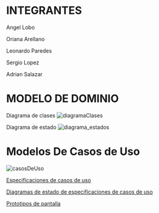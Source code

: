 # INTEGRANTES

Angel Lobo

Oriana Arellano

Leonardo Paredes 

Sergio Lopez

Adrian Salazar 

# MODELO DE DOMINIO

Diagrama de clases
![diagramaClases](https://github.com/Angel-loop/proyecto-ingenieria-/assets/68568999/42a4e5bf-a567-4280-8fef-c94ac8af9954)

Diagrama de estado
![diagrama_estados](https://github.com/Angel-loop/proyecto-ingenieria-/assets/68568999/d8775f4d-ea5c-41f9-837c-bb57a9ffee9e)

# Modelos De Casos de Uso

![casosDeUso](https://github.com/Angel-loop/proyecto-ingenieria-/assets/68568999/6939ae2c-1a67-4660-a58e-5daba2bb9a76)

[Especificaciones de casos de uso](https://docs.google.com/document/d/1MIG0lqwSFWF2MyuBFiTGW2aEWtlpsWWa5nzdamoWdcI/edit)

[Diagramas de estado de especificaciones de casos de uso](https://docs.google.com/document/d/1esGg33e6PynFRc9Q8rzV5O4J-uYyXPTjGpFP-AMrEZs/edit)

[Prototipos de pantalla](https://docs.google.com/document/d/1_hgaTtd9CHdfOty4nCNGxolG9fSOqmTuqij8OuYfLyY/edit)

